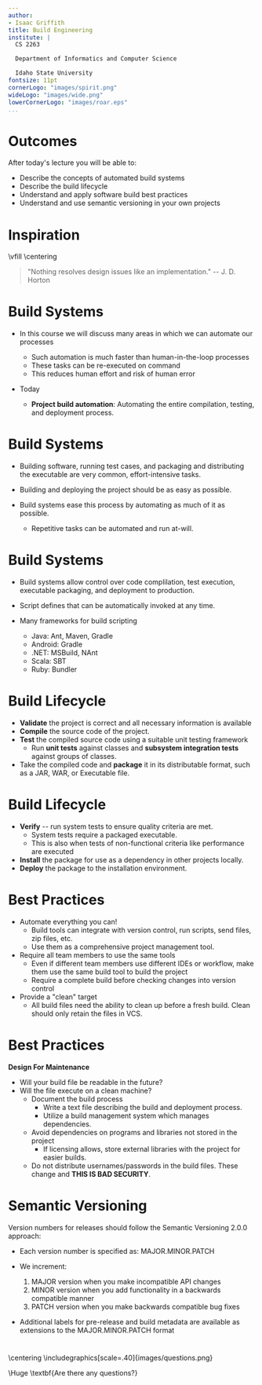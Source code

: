 ```yaml
---
author:
- Isaac Griffith
title: Build Engineering
institute: |
  CS 2263

  Department of Informatics and Computer Science

  Idaho State University
fontsize: 11pt
cornerLogo: "images/spirit.png"
wideLogo: "images/wide.png"
lowerCornerLogo: "images/roar.eps"
...
```


# Outcomes

After today's lecture you will be able to:

* Describe the concepts of automated build systems
* Describe the build lifecycle
* Understand and apply software build best practices
* Understand and use semantic versioning in your own projects

# Inspiration

\vfill
\centering

> "Nothing resolves design issues like an implementation." -- J. D. Horton

# Build Systems

* In this course we will discuss many areas in which we can automate our processes
  - Such automation is much faster than human-in-the-loop processes
  - These tasks can be re-executed on command
  - This reduces human effort and risk of human error

* Today
  - **Project build automation**: Automating the entire compilation, testing, and deployment process.

# Build Systems

* Building software, running test cases, and packaging and distributing the executable are very common, effort-intensive tasks.

* Building and deploying the project should be as easy as possible.

* Build systems ease this process by automating as much of it as possible.
  - Repetitive tasks can be automated and run at-will.

# Build Systems

* Build systems allow control over code complilation, test execution, executable packaging, and deployment to production.

* Script defines that can be automatically invoked at any time.

* Many frameworks for build scripting
  - Java: Ant, Maven, Gradle
  - Android: Gradle
  - .NET: MSBuild, NAnt
  - Scala: SBT
  - Ruby: Bundler

# Build Lifecycle

* **Validate** the project is correct and all necessary information is available
* **Compile** the source code of the project.
* **Test** the compiled source code using a suitable unit testing framework
  - Run **unit tests** against classes and **subsystem integration tests** against groups of classes.
* Take the compiled code and **package** it in its distributable format, such as a JAR, WAR, or Executable file.

# Build Lifecycle

* **Verify** -- run system tests to ensure quality criteria are met.
  - System tests require a packaged executable.
  - This is also when tests of non-functional criteria like performance are executed
* **Install** the package for use as a dependency in other projects locally.
* **Deploy** the package to the installation environment.

# Best Practices

* Automate everything you can!
  - Build tools can integrate with version control, run scripts, send files, zip files, etc.
  - Use them as a comprehensive project management tool.
* Require all team members to use the same tools
  - Even if different team members use different IDEs or workflow, make them use the same build tool to build the project
  - Require a complete build before checking changes into version control
* Provide a "clean" target
  - All build files need the ability to clean up before a fresh build. Clean should only retain the files in VCS.

# Best Practices

**Design For Maintenance**

* Will your build file be readable in the future?
* Will the file execute on a clean machine?
  - Document the build process
    * Write a text file describing the build and deployment process.
    * Utilize a build management system which manages dependencies.
  - Avoid dependencies on programs and libraries not stored in the project
    * If licensing allows, store external libraries with the project for easier builds.
  - Do not distribute usernames/passwords in the build files. These change and **THIS IS BAD SECURITY**.

# Semantic Versioning

Version numbers for releases should follow the Semantic Versioning 2.0.0 approach:

* Each version number is specified as: MAJOR.MINOR.PATCH

* We increment:
  1. MAJOR version when you make incompatible API changes
  2. MINOR version when you add functionality in a backwards compatible manner
  3. PATCH version when you make backwards compatible bug fixes

* Additional labels for pre-release and build metadata are available as extensions to the MAJOR.MINOR.PATCH format

#

\centering
\includegraphics[scale=.40]{images/questions.png}

\Huge \textbf{Are there any questions?}
